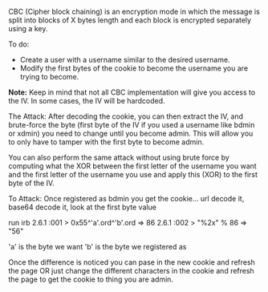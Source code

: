 CBC (Cipher block chaining) is an encryption mode in which the message is split into blocks of X bytes length and each block is encrypted separately using a key.

To do:
 - Create a user with a username similar to the desired username.
 - Modify the first bytes of the cookie to become the username you are trying to become.

__Note:__ Keep in mind that not all CBC implementation will give you access to the IV. In some cases, the IV will be hardcoded. 

The Attack:
After decoding the cookie, you can then extract the IV, and brute-force the byte (first byte of the IV if you used a username like bdmin or xdmin) you need to change until you become admin. This will allow you to only have to tamper with the first byte to become admin.

You can also perform the same attack without using brute force by computing what the XOR between the first letter of the username you want and the first letter of the username you use and apply this (XOR) to the first byte of the IV.

To Attack:
Once registered as bdmin you get the cookie... url decode it, base64 decode it, look at the first byte value

run irb
2.6.1 :001 > 0x55^'a'.ord^'b'.ord
 => 86 
2.6.1 :002 > "%2x" % 86
 => "56" 


'a' is the byte we want 
'b' is the byte we registered as

Once the difference is noticed you can pase in the new cookie and refresh the page OR just change the different characters in the cookie and refresh the page to get the cookie to thing you are admin.
